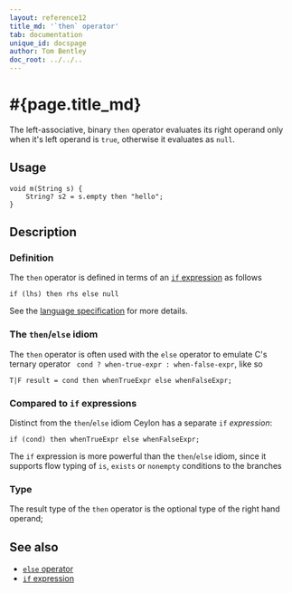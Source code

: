 ```yaml
---
layout: reference12
title_md: '`then` operator'
tab: documentation
unique_id: docspage
author: Tom Bentley
doc_root: ../../..
---
```


# #{page.title_md}

The left-associative, binary `then` operator evaluates its right operand only 
when it's left operand is `true`, otherwise it evaluates as `null`.

## Usage 

<!-- try: -->
    void m(String s) {
        String? s2 = s.empty then "hello";
    }

## Description

### Definition

The `then` operator is defined in terms of an [`if` expression](../../expression/if/) as follows

<!-- check:none -->
<!-- try: -->
    if (lhs) then rhs else null

See the [language specification](#{site.urls.spec_current}#conditionals) for more details.

### The `then`/`else` idiom

The `then` operator is often used with the `else` operator to emulate
C's ternary operator ` cond ? when-true-expr : when-false-expr`, like so

    T|F result = cond then whenTrueExpr else whenFalseExpr;

### Compared to `if` expressions

Distinct from the `then`/`else` idiom Ceylon has a separate `if` *expression*:

    if (cond) then whenTrueExpr else whenFalseExpr;
    
The `if` expression is more powerful than the `then`/`else` idiom, since it 
supports flow typing of `is`, `exists` or `nonempty` conditions to the branches


### Type

The result type of the `then` operator is the optional type of the right hand operand;

## See also

* [`else` operator](../else)
* [`if` expression](../../expression/if/)

